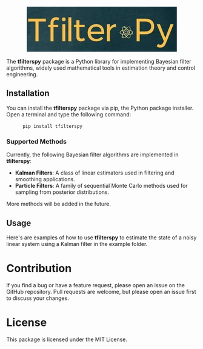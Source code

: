 <p align="center">
  <img src="branding/logo/tfilters-logo.jpeg?" alt="tfilterspy logo"/>
</p>

The **tfilterspy** package is a Python library for implementing Bayesian filter algorithms, widely used mathematical tools in estimation theory and control engineering.

## Installation

You can install the **tfilterspy** package via pip, the Python package installer. Open a terminal and type the following command:

  ```  
        pip install tfilterspy
  ```

### Supported Methods
Currently, the following Bayesian filter algorithms are implemented in **tfilterspy**:

- **Kalman Filters**: A class of linear estimators used in filtering and smoothing applications.
- **Particle Filters**: A family of sequential Monte Carlo methods used for sampling from posterior distributions.

More methods will be added in the future.

## Usage
Here's are examples of how to use **tfilterspy** to estimate the state of a noisy linear system using a Kalman filter in the example folder.

# Contribution
If you find a bug or have a feature request, please open an issue on the GitHub repository. Pull requests are welcome, but please open an issue first to discuss your changes.

# License

This package is licensed under the MIT License.